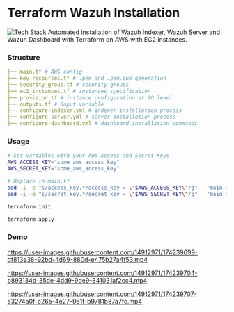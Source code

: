 # Terraform Wazuh Installation

![Tech Stack](tech-stach.png)
Automated installation of Wazuh Indexer, Wazuh Server and Wazuh Dashboard with Terraform on AWS with EC2 instances.


### Structure

```yaml
├── main.tf # AWS config
├── key_resources.tf # .pem and .pem.pub generation
├── security_group.tf # security groups
├── ec2_instances.tf # instances specification
├── provision.tf # instance configuration at SO level
├── outputs.tf # Ouput variable
├── configure-indexer.yml # indexer installation process
├── configure-server.yml # server installation process
├── configure-dashboard.yml # dashboard installation commands
```

### Usage



```bash
# Set variables with your AWS Access and Secret Keys
AWS_ACCESS_KEY="some_aws_access_key"
AWS_SECRET_KEY="some_aws_access_key"

# Replace in main.tf
sed -i -e "s/access_key.*/access_key = \"$AWS_ACCESS_KEY\"/g"   "main.tf"
sed -i -e "s/secret_key.*/secret_key = \"$AWS_SECRET_KEY\"/g"   "main.tf"

```


```bash
terraform init
```

```bash
terraform apply
```



### Demo

https://user-images.githubusercontent.com/14912971/174239699-df813e38-92bd-4d69-880d-e475b27a4f53.mp4

https://user-images.githubusercontent.com/14912971/174239704-b893134d-35de-4dd9-9de9-841031af2cc4.mp4

https://user-images.githubusercontent.com/14912971/174239707-53274a0f-c265-4e27-951f-b9781b87a7fc.mp4